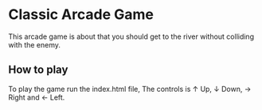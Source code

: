 # Classic Arcade Game
This arcade game is about that you should get to the river without colliding with the enemy.

## How to play 
To play the game run the index.html file, The controls is ↑ Up, ↓ Down, →	Right and ← Left.